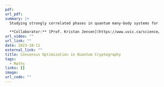 ```yaml
---
pdf: 
url_pdf: 
summary: |+ 
  Studying strongly correlated phases in quantum many-body systems for accessing lower temperature regimes in quantum measurements. We make use of the holographic framework of AdS/CFT to understand and perform quantum tasks more efficiently through quantum algorithms with a path integral formulation.

  **Collaborator:** [Prof. Kristan Jensen](https://www.uvic.ca/science/physics/vispa/people/faculty/jensen--kristan.php)
url_video: ""
url_link: ""
date: 2023-10-11
external_link: ""
title: Consensus Optimization in Quantum Cryptography
tags:
  - Maths
links: []
image: 
url_code: ""
---
```

